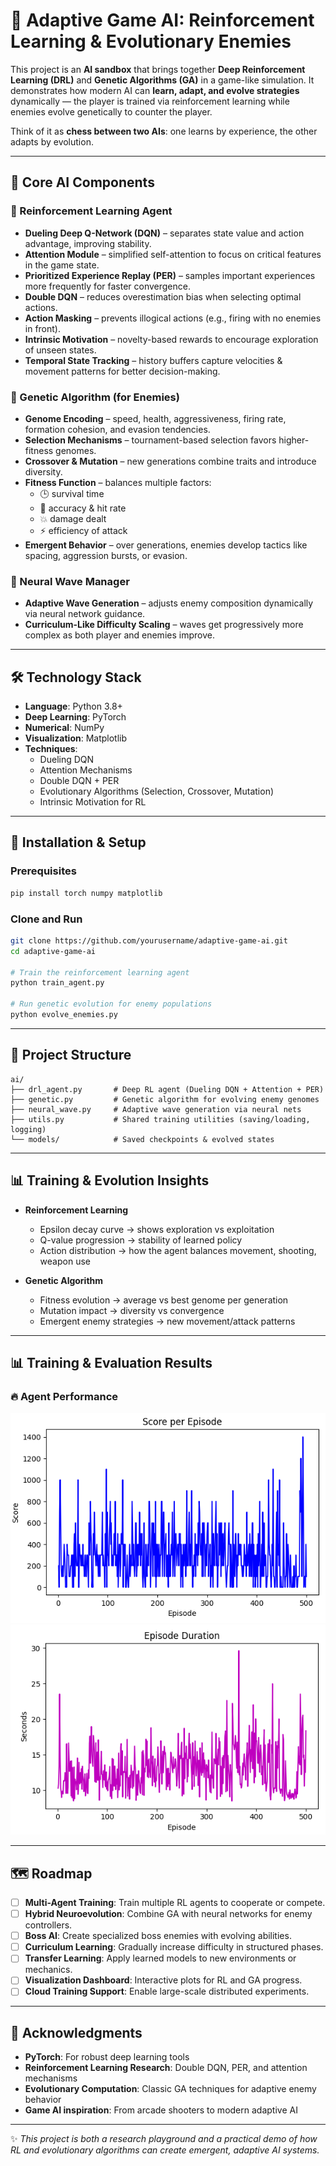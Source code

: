 # 🧠 Adaptive Game AI: Reinforcement Learning & Evolutionary Enemies

This project is an **AI sandbox** that brings together **Deep Reinforcement Learning (DRL)** and **Genetic Algorithms (GA)** in a game-like simulation. It demonstrates how modern AI can **learn, adapt, and evolve strategies** dynamically — the player is trained via reinforcement learning while enemies evolve genetically to counter the player.

Think of it as **chess between two AIs**: one learns by experience, the other adapts by evolution.

---

## 🤖 Core AI Components

### 🚀 Reinforcement Learning Agent
- **Dueling Deep Q-Network (DQN)** – separates state value and action advantage, improving stability.
- **Attention Module** – simplified self-attention to focus on critical features in the game state.
- **Prioritized Experience Replay (PER)** – samples important experiences more frequently for faster convergence.
- **Double DQN** – reduces overestimation bias when selecting optimal actions.
- **Action Masking** – prevents illogical actions (e.g., firing with no enemies in front).
- **Intrinsic Motivation** – novelty-based rewards to encourage exploration of unseen states.
- **Temporal State Tracking** – history buffers capture velocities & movement patterns for better decision-making.

### 👾 Genetic Algorithm (for Enemies)
- **Genome Encoding** – speed, health, aggressiveness, firing rate, formation cohesion, and evasion tendencies.
- **Selection Mechanisms** – tournament-based selection favors higher-fitness genomes.
- **Crossover & Mutation** – new generations combine traits and introduce diversity.
- **Fitness Function** – balances multiple factors:
  - 🕒 survival time
  - 🎯 accuracy & hit rate
  - 💥 damage dealt
  - ⚡ efficiency of attack
- **Emergent Behavior** – over generations, enemies develop tactics like spacing, aggression bursts, or evasion.

### 🌊 Neural Wave Manager
- **Adaptive Wave Generation** – adjusts enemy composition dynamically via neural network guidance.
- **Curriculum-Like Difficulty Scaling** – waves get progressively more complex as both player and enemies improve.

---

## 🛠️ Technology Stack

- **Language**: Python 3.8+
- **Deep Learning**: PyTorch
- **Numerical**: NumPy
- **Visualization**: Matplotlib
- **Techniques**:
  - Dueling DQN
  - Attention Mechanisms
  - Double DQN + PER
  - Evolutionary Algorithms (Selection, Crossover, Mutation)
  - Intrinsic Motivation for RL

---

## 🚀 Installation & Setup

### Prerequisites
```bash
pip install torch numpy matplotlib
```

### Clone and Run
```bash
git clone https://github.com/yourusername/adaptive-game-ai.git
cd adaptive-game-ai

# Train the reinforcement learning agent
python train_agent.py

# Run genetic evolution for enemy populations
python evolve_enemies.py
```

---

## 📂 Project Structure
```
ai/
├── drl_agent.py       # Deep RL agent (Dueling DQN + Attention + PER)
├── genetic.py         # Genetic algorithm for evolving enemy genomes
├── neural_wave.py     # Adaptive wave generation via neural nets
├── utils.py           # Shared training utilities (saving/loading, logging)
└── models/            # Saved checkpoints & evolved states
```

---

## 📊 Training & Evolution Insights

- **Reinforcement Learning**
  - Epsilon decay curve → shows exploration vs exploitation
  - Q-value progression → stability of learned policy
  - Action distribution → how the agent balances movement, shooting, weapon use

- **Genetic Algorithm**
  - Fitness evolution → average vs best genome per generation
  - Mutation impact → diversity vs convergence
  - Emergent enemy strategies → new movement/attack patterns

---
## 📊 Training & Evaluation Results
### 🔥 Agent Performance
![Score](code/plot/Score.png)
![Duration](code/plot/Duration.png)

---
## 🗺️ Roadmap

- [ ] **Multi-Agent Training**: Train multiple RL agents to cooperate or compete.
- [ ] **Hybrid Neuroevolution**: Combine GA with neural networks for enemy controllers.
- [ ] **Boss AI**: Create specialized boss enemies with evolving abilities.
- [ ] **Curriculum Learning**: Gradually increase difficulty in structured phases.
- [ ] **Transfer Learning**: Apply learned models to new environments or mechanics.
- [ ] **Visualization Dashboard**: Interactive plots for RL and GA progress.
- [ ] **Cloud Training Support**: Enable large-scale distributed experiments.

---

## 🙏 Acknowledgments

- **PyTorch**: For robust deep learning tools
- **Reinforcement Learning Research**: Double DQN, PER, and attention mechanisms
- **Evolutionary Computation**: Classic GA techniques for adaptive enemy behavior
- **Game AI inspiration**: From arcade shooters to modern adaptive AI

---

✨ *This project is both a research playground and a practical demo of how RL and evolutionary algorithms can create emergent, adaptive AI systems.*
